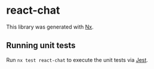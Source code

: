 # react-chat

This library was generated with [Nx](https://nx.dev).

## Running unit tests

Run `nx test react-chat` to execute the unit tests via [Jest](https://jestjs.io).
